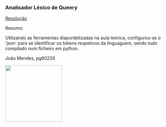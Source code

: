 ### Analisador Léxico de Queery

[Resolução](https://github.com/jlfmendes32/PLC2025/blob/main/TPC3/Res)

Resumo:

Utilizando as ferramentas disponibilizadas na aula teórica, configurou-se o 'json' para se identificar os tokens respetivos da linguaguem, sendo tudo compilado num ficheiro em python.


João Mendes, pg60226

<img src="https://github.com/user-attachments/assets/9eab7434-fb2c-43ef-bbc4-4d3f88e145fc" width="180">